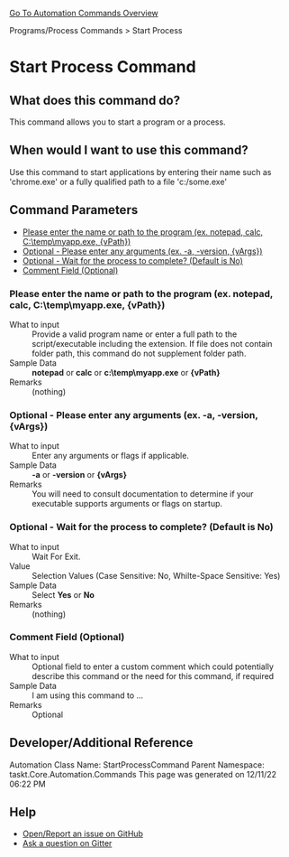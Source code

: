 <!--TITLE: Start Process Command -->
<!-- SUBTITLE: a command in the Programs/Process Commands group. -->
[Go To Automation Commands Overview](/automation-commands.md)


Programs/Process Commands &gt; Start Process


# Start Process Command


## What does this command do?
This command allows you to start a program or a process.


## When would I want to use this command?
Use this command to start applications by entering their name such as 'chrome.exe' or a fully qualified path to a file 'c:/some.exe'


## Command Parameters
- [Please enter the name or path to the program (ex. notepad, calc, C:\temp\myapp.exe, {vPath})](#param_0)
- [Optional - Please enter any arguments (ex. -a, -version, {vArgs})](#param_1)
- [Optional - Wait for the process to complete? (Default is No)](#param_2)
- [Comment Field (Optional)](#param_3)


<a id="param_0"></a>
### Please enter the name or path to the program (ex. notepad, calc, C:\temp\myapp.exe, {vPath})


<dl>
<dt>What to input</dt><dd>Provide a valid program name or enter a full path to the script/executable including the extension.
If file does not contain folder path, this command do not supplement folder path.</dd>
<dt></dt><dd></dd>
<dt>Sample Data</dt><dd><strong>notepad</strong> or <strong>calc</strong> or <strong>c:\temp\myapp.exe</strong> or <strong>{vPath}</strong></dd>
<dt>Remarks</dt><dd>(nothing)</dd>
</dl>




<a id="param_1"></a>
### Optional - Please enter any arguments (ex. -a, -version, {vArgs})


<dl>
<dt>What to input</dt><dd>Enter any arguments or flags if applicable.</dd>
<dt></dt><dd></dd>
<dt>Sample Data</dt><dd><strong>-a</strong> or <strong>-version</strong> or <strong>{vArgs}</strong></dd>
<dt>Remarks</dt><dd>You will need to consult documentation to determine if your executable supports arguments or flags on startup.</dd>
</dl>




<a id="param_2"></a>
### Optional - Wait for the process to complete? (Default is No)


<dl>
<dt>What to input</dt><dd>Wait For Exit.</dd>
<dt>Value</dt><dd>Selection Values (Case Sensitive: No, Whilte-Space Sensitive: Yes)</dd>
<dt>Sample Data</dt><dd>Select <strong>Yes</strong> or <strong>No</strong></dd>
<dt>Remarks</dt><dd>(nothing)</dd>
</dl>




<a id="param_3"></a>
### Comment Field (Optional)


<dl>
<dt>What to input</dt><dd>Optional field to enter a custom comment which could potentially describe this command or the need for this command, if required</dd>
<dt></dt><dd></dd>
<dt>Sample Data</dt><dd>I am using this command to ...</dd>
<dt>Remarks</dt><dd>Optional</dd>
</dl>




## Developer/Additional Reference
Automation Class Name: StartProcessCommand
Parent Namespace: taskt.Core.Automation.Commands
This page was generated on 12/11/22 06:22 PM


## Help
- [Open/Report an issue on GitHub](https://github.com/saucepleez/taskt/issues/new)
- [Ask a question on Gitter](https://gitter.im/taskt-rpa/Lobby)
